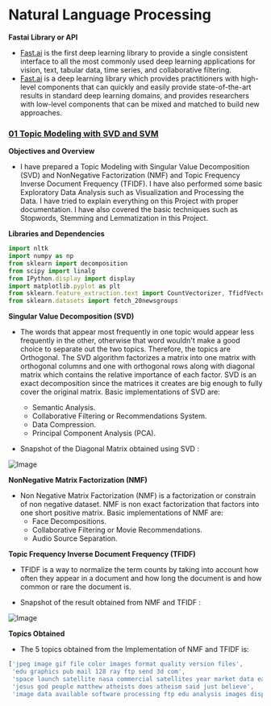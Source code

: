 # **Natural Language Processing**

**Fastai Library or API**
- [Fast.ai](https://www.fast.ai/about/) is the first deep learning library to provide a single consistent interface to all the most commonly used deep learning applications for vision, text, tabular data, time series, and collaborative filtering.
- [Fast.ai](https://www.fast.ai/about/) is a deep learning library which provides practitioners with high-level components that can quickly and easily provide state-of-the-art results in standard deep learning domains, and provides researchers with low-level components that can be mixed and matched to build new approaches.

### [**01 Topic Modeling with SVD and SVM**](https://github.com/ThinamXx/NaturalLanguageProcessing_NLP/blob/master/Topic%20Modeling%20with%20SVD%20and%20NMF.ipynb)

**Objectives and Overview**
- I have prepared a Topic Modeling with Singular Value Decomposition (SVD) and NonNegative Factorization (NMF) and Topic Frequency Inverse Document Frequency (TFIDF). I have also performed some basic Exploratory Data Analysis such as Visualization and Processing the Data. I have tried to explain everything on this Project with proper documentation. I have also covered the basic techniques such as Stopwords, Stemming and Lemmatization in this Project. 

**Libraries and Dependencies**

```javascript
import nltk
import numpy as np  
from sklearn import decomposition
from scipy import linalg
from IPython.display import display
import matplotlib.pyplot as plt
from sklearn.feature_extraction.text import CountVectorizer, TfidfVectorizer
from sklearn.datasets import fetch_20newsgroups
```

**Singular Value Decomposition (SVD)**
- The words that appear most frequently in one topic would appear less frequently in the other, otherwise that word wouldn't make a good choice to separate out the two topics. Therefore, the topics are Orthogonal. The SVD algorithm factorizes a matrix into one matrix with orthogonal columns and one with orthogonal rows along with diagonal matrix which contains the relative importance of each factor. SVD is an exact decomposition since the matrices it creates are big enough to fully cover the original matrix. Basic implementations of SVD are: 
  - Semantic Analysis.
  - Collaborative Filtering or Recommendations System.
  - Data Compression.
  - Principal Component Analysis (PCA).
  
- Snapshot of the Diagonal Matrix obtained using SVD : 

![Image](https://github.com/ThinamXx/66DaysofData__NLP/blob/master/Images/O1.PNG)

**NonNegative Matrix Factorization (NMF)**
- Non Negative Matrix Factorization (NMF) is a factorization or constrain of non negative dataset. NMF is non exact factorization that factors into one short positive matrix. Basic implementations of NMF are:
  - Face Decompositions.
  - Collaborative Filtering or Movie Recommendations.
  - Audio Source Separation.

**Topic Frequency Inverse Document Frequency (TFIDF)**
- TFIDF is a way to normalize the term counts by taking into account how often they appear in a document and how long the document is and how common or rare the document is.

- Snapshot of the result obtained from NMF and TFIDF :

![Image](https://github.com/ThinamXx/66DaysofData__NLP/blob/master/Images/Day%2015%20a.PNG)

**Topics Obtained**
- The 5 topics obtained from the Implementation of NMF and TFIDF is:

```javascript
['jpeg image gif file color images format quality version files',
 'edu graphics pub mail 128 ray ftp send 3d com',
 'space launch satellite nasa commercial satellites year market data earth',
 'jesus god people matthew atheists does atheism said just believe',
 'image data available software processing ftp edu analysis images display']
```
